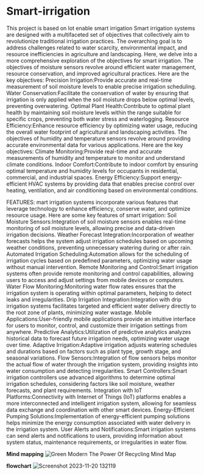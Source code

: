 # Smart-irrigation
This project is based on lot enable smart irrigation
Smart irrigation systems are designed with a multifaceted set of objectives that collectively aim to revolutionize traditional irrigation practices. The overarching goal is to address challenges related to water scarcity, environmental impact, and resource inefficiencies in agriculture and landscaping. Here, we delve into a more comprehensive exploration of the objectives for smart irrigation. The objectives of moisture sensors revolve around efficient water management, resource conservation, and improved agricultural practices. Here are the key objectives: Precision Irrigation:Provide accurate and real-time measurement of soil moisture levels to enable precise irrigation scheduling. Water Conservation:Facilitate the conservation of water by ensuring that irrigation is only applied when the soil moisture drops below optimal levels, preventing overwatering. Optimal Plant Health:Contribute to optimal plant health by maintaining soil moisture levels within the range suitable for specific crops, preventing both water stress and waterlogging. Resource Efficiency:Enhance resource efficiency by optimizing water usage, reducing the overall water footprint of agricultural and landscaping activities. The objectives of humidity and temperature sensors revolve around providing accurate environmental data for various applications. Here are the key objectives: Climate Monitoring:Provide real-time and accurate measurements of humidity and temperature to monitor and understand climate conditions. Indoor Comfort:Contribute to indoor comfort by ensuring optimal temperature and humidity levels for occupants in residential, commercial, and industrial spaces. Energy Efficiency:Support energy-efficient HVAC systems by providing data that enables precise control over heating, ventilation, and air conditioning based on environmental conditions.

FEATURES: mart irrigation systems incorporate various features that leverage technology to enhance efficiency, conserve water, and optimize resource usage. Here are some key features of smart irrigation: Soil Moisture Sensors:Integration of soil moisture sensors enables real-time monitoring of soil moisture levels, allowing precise and data-driven irrigation decisions. Weather Forecast Integration:Incorporation of weather forecasts helps the system adjust irrigation schedules based on upcoming weather conditions, preventing unnecessary watering during or after rain. Automated Irrigation Scheduling:Automation allows for the scheduling of irrigation cycles based on predefined parameters, optimizing water usage without manual intervention. Remote Monitoring and Control:Smart irrigation systems often provide remote monitoring and control capabilities, allowing users to access and adjust settings from mobile devices or computers. Water Flow Monitoring:Monitoring water flow rates ensures that the irrigation system is operating within optimal parameters, helping to detect leaks and irregularities. Drip Irrigation Integration:Integration with drip irrigation systems facilitates targeted and efficient water delivery directly to the root zone of plants, minimizing water wastage. Mobile Applications:User-friendly mobile applications provide an intuitive interface for users to monitor, control, and customize their irrigation settings from anywhere. Predictive Analytics:Utilization of predictive analytics analyzes historical data to forecast future irrigation needs, optimizing water usage over time. Adaptive Irrigation:Adaptive irrigation adjusts watering schedules and durations based on factors such as plant type, growth stage, and seasonal variations. Flow Sensors:Integration of flow sensors helps monitor the actual flow of water through the irrigation system, providing insights into water consumption and detecting irregularities. Smart Controllers:Smart irrigation controllers use advanced algorithms to determine optimal irrigation schedules, considering factors like soil moisture, weather forecasts, and plant requirements. Integration with IoT Platforms:Connectivity with Internet of Things (IoT) platforms enables a more interconnected and intelligent irrigation system, allowing for seamless data exchange and coordination with other smart devices. Energy-Efficient Pumping Solutions:Implementation of energy-efficient pumping solutions helps minimize the energy consumption associated with water delivery in the irrigation system. User Alerts and Notifications:Smart irrigation systems can send alerts and notifications to users, providing information about system status, maintenance requirements, or irregularities in water flow.

**Mind mapping**
![Green Modern The Power Of Recycling Mind Map](https://github.com/vaishnavipoojary19/Smart-irrigation/assets/149662396/dede3ec0-52c9-4879-ae5f-56d3cb89cb1f)

**flowchart**
![Screenshot 2023-11-20 132119](https://github.com/vaishnavipoojary19/Smart-irrigation/assets/149662396/dd06713a-f24a-42d4-9e8b-49acb412c1fa)

